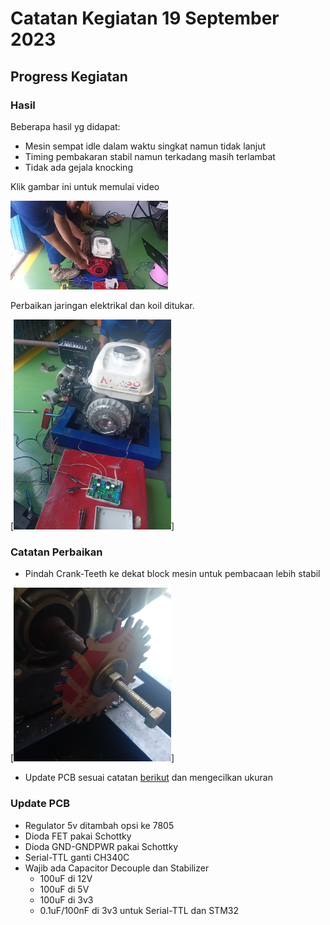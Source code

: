 # Catatan Kegiatan 19 September 2023

## Progress Kegiatan

### Hasil

Beberapa hasil yg didapat:
- Mesin sempat idle dalam waktu singkat namun tidak lanjut
- Timing pembakaran stabil namun terkadang masih terlambat
- Tidak ada gejala knocking

Klik gambar ini untuk memulai video

[<img src="./images/short_idle.jpg" width="50%">](https://raw.githubusercontent.com/deninur2427/ecu_pnm/main/docs/notes/images/short_idle.mp4)

Perbaikan jaringan elektrikal dan koil ditukar.

[<img src="./images/instalasi.jpg" width="50%">]

### Catatan Perbaikan
- Pindah Crank-Teeth ke dekat block mesin untuk pembacaan lebih stabil

[<img src="./images/pindahgigi.jpg" width="50%">]

- Update PCB sesuai catatan [berikut](https://github.com/deninur2427/ecu_pnm/blob/main/docs/notes/tes_24082023.md#update-pcb) dan mengecilkan ukuran

### Update PCB
- Regulator 5v ditambah opsi ke 7805
- Dioda FET pakai Schottky
- Dioda GND-GNDPWR pakai Schottky
- Serial-TTL ganti CH340C
- Wajib ada Capacitor Decouple dan Stabilizer
    + 100uF di 12V
    + 100uF di 5V
    + 100uF di 3v3
    + 0.1uF/100nF di 3v3 untuk Serial-TTL dan STM32